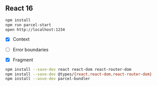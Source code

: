 ## React 16

```bash
npm install
npm run parcel-start
open http://localhost:1234
```

- [x] Context
- [ ] Error boundaries
- [x] Fragment


```bash
npm install --save-dev react react-dom react-router-dom
npm install --save-dev @types/{react,react-dom,react-router-dom}
npm install --asve-dev parcel-bundler
```